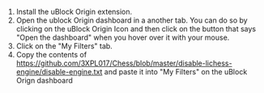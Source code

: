 1. Install the uBlock Origin extension.
2. Open the ublock Origin dashboard in a another tab. You can do so by clicking on the uBlock Origin Icon and then click on the button that says "Open the dashboard" when you hover over it with your mouse.
3. Click on the "My Filters" tab.
4. Copy the contents of https://github.com/3XPL017/Chess/blob/master/disable-lichess-engine/disable-engine.txt and paste it into "My Filters" on the uBlock Orign dashboard
